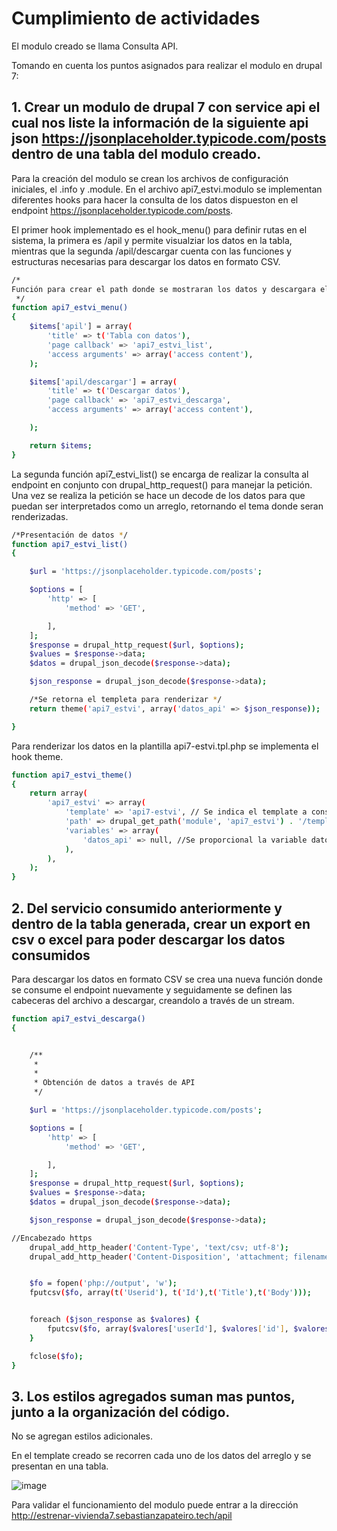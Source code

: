 # Cumplimiento de actividades

El modulo creado se llama Consulta API.

Tomando en cuenta los puntos asignados para realizar el modulo en drupal 7:



## 1. Crear un modulo de drupal 7 con service api el cual nos liste la información de la siguiente api json https://jsonplaceholder.typicode.com/posts dentro de una tabla del modulo creado.

Para la creación del modulo se crean los archivos de configuración iniciales, el .info y .module. En el archivo api7_estvi.modulo se implementan diferentes hooks para hacer la consulta de los datos dispueston en el endpoint https://jsonplaceholder.typicode.com/posts.

El primer hook implementado es el hook_menu() para definir rutas en el sistema, la primera es /apil y permite visualziar los datos en la tabla, mientras que la segunda /apil/descargar cuenta con las funciones y estructuras necesarias para descargar los datos en formato CSV.



```sh
/*
Función para crear el path donde se mostraran los datos y descargara el archivo en formato csv
 */
function api7_estvi_menu()
{
    $items['apil'] = array(
        'title' => t('Tabla con datos'),
        'page callback' => 'api7_estvi_list',
        'access arguments' => array('access content'),
    );

    $items['apil/descargar'] = array(
        'title' => t('Descargar datos'),
        'page callback' => 'api7_estvi_descarga',
        'access arguments' => array('access content'),

    );

    return $items;
}
```

La segunda función api7_estvi_list() se encarga de realizar la consulta al endpoint en conjunto con drupal_http_request() para manejar la petición. Una vez se realiza la petición se hace un decode de los datos para que puedan ser interpretados como un arreglo, retornando el tema donde seran renderizadas.


```sh
/*Presentación de datos */
function api7_estvi_list()
{

    $url = 'https://jsonplaceholder.typicode.com/posts';

    $options = [
        'http' => [
            'method' => 'GET',

        ],
    ];
    $response = drupal_http_request($url, $options);
    $values = $response->data;
    $datos = drupal_json_decode($response->data);

    $json_response = drupal_json_decode($response->data);

    /*Se retorna el templeta para renderizar */
    return theme('api7_estvi', array('datos_api' => $json_response));

}

```

Para renderizar los datos en la plantilla api7-estvi.tpl.php se implementa el hook theme. 

```sh
function api7_estvi_theme()
{
    return array(
        'api7_estvi' => array(
            'template' => 'api7-estvi', // Se indica el template a consumir
            'path' => drupal_get_path('module', 'api7_estvi') . '/templates', //Se indica la ruta del archivo
            'variables' => array(
                'datos_api' => null, //Se proporcional la variable datos_api, con el valor de null por defecto
            ),
        ),
    );
}
```
## 2. Del servicio consumido anteriormente y dentro de la tabla generada, crear un export en csv o excel para poder descargar los datos consumidos

Para descargar los datos en formato CSV se crea una nueva función donde se consume el endpoint nuevamente y seguidamente se definen las cabeceras del archivo a descargar, creandolo a través de un stream.

```sh
function api7_estvi_descarga()
{


    /**
     * 
     * 
     * Obtención de datos a través de API
     */

    $url = 'https://jsonplaceholder.typicode.com/posts';

    $options = [
        'http' => [
            'method' => 'GET',

        ],
    ];
    $response = drupal_http_request($url, $options);
    $values = $response->data;
    $datos = drupal_json_decode($response->data);

    $json_response = drupal_json_decode($response->data);

//Encabezado https
    drupal_add_http_header('Content-Type', 'text/csv; utf-8');
    drupal_add_http_header('Content-Disposition', 'attachment; filename = datos.csv');


    $fo = fopen('php://output', 'w');
    fputcsv($fo, array(t('Userid'), t('Id'),t('Title'),t('Body')));


    foreach ($json_response as $valores) {
        fputcsv($fo, array($valores['userId'], $valores['id'], $valores['title'], $valores['body']));
    }

    fclose($fo);
}
```

## 3. Los estilos agregados suman mas puntos, junto a la organización del código.

No se agregan estilos adicionales.

En el template creado se recorren cada uno de los datos del arreglo y se presentan en una tabla.

![image](https://user-images.githubusercontent.com/87027597/206201156-74946f37-66a1-40dd-af81-e4ba5aaea710.png)



Para validar el funcionamiento del modulo puede entrar a la dirección http://estrenar-vivienda7.sebastianzapateiro.tech/apil

